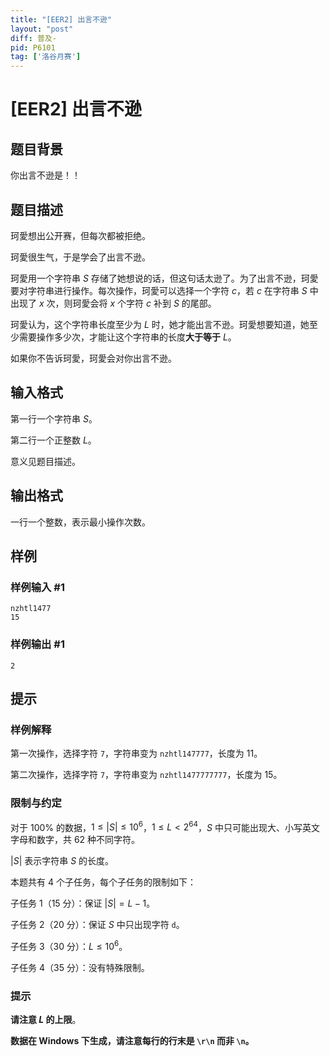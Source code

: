```yaml
---
title: "[EER2] 出言不逊"
layout: "post"
diff: 普及-
pid: P6101
tag: ['洛谷月赛']
---
```

# [EER2] 出言不逊
## 题目背景

你出言不逊是！！
## 题目描述

珂愛想出公开赛，但每次都被拒绝。

珂愛很生气，于是学会了出言不逊。

珂愛用一个字符串 $S$ 存储了她想说的话，但这句话太逊了。为了出言不逊，珂愛要对字符串进行操作。每次操作，珂愛可以选择一个字符 $c$，若 $c$ 在字符串 $S$ 中出现了 $x$ 次，则珂愛会将 $x$ 个字符 $c$ 补到 $S$ 的尾部。

珂愛认为，这个字符串长度至少为 $L$ 时，她才能出言不逊。珂愛想要知道，她至少需要操作多少次，才能让这个字符串的长度**大于等于** $L$。

如果你不告诉珂愛，珂愛会对你出言不逊。
## 输入格式

第一行一个字符串 $S$。

第二行一个正整数 $L$。

意义见题目描述。
## 输出格式

一行一个整数，表示最小操作次数。
## 样例

### 样例输入 #1
```
nzhtl1477
15

```
### 样例输出 #1
```
2

```
## 提示

### 样例解释

第一次操作，选择字符 `7`，字符串变为 `nzhtl147777`，长度为 $11$。

第二次操作，选择字符 `7`，字符串变为 `nzhtl1477777777`，长度为 $15$。

### 限制与约定

对于 $100\%$ 的数据，$1\leq |S|\leq 10^6$，$1\leq L\lt 2^{64}$，$S$ 中只可能出现大、小写英文字母和数字，共 $62$ 种不同字符。

$|S|$ 表示字符串 $S$ 的长度。

本题共有 $4$ 个子任务，每个子任务的限制如下：

子任务 1（$15$ 分）：保证 $|S|=L-1$。

子任务 2（$20$ 分）：保证 $S$ 中只出现字符 `d`。

子任务 3（$30$ 分）：$L\leq 10^6$。

子任务 4（$35$ 分）：没有特殊限制。

### 提示

**请注意 $L$ 的上限**。

**数据在 Windows 下生成，请注意每行的行末是 `\r\n` 而非 `\n`。**
